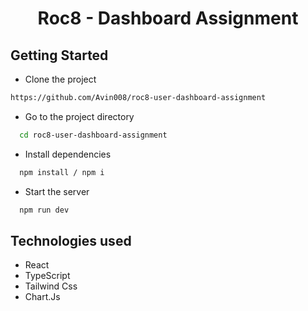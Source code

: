 <h1 align="center">Roc8 - Dashboard Assignment</h1>

## Getting Started

- Clone the project

```bash
https://github.com/Avin008/roc8-user-dashboard-assignment
```

- Go to the project directory

```bash
  cd roc8-user-dashboard-assignment
```

- Install dependencies

```bash
  npm install / npm i
```

- Start the server

```bash
  npm run dev
```

<h2>Technologies used</h2>
<ul>
<li>React</li>
<li>TypeScript</li>
<li>Tailwind Css</li>
<li>Chart.Js</li>
</ul>
